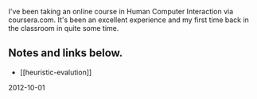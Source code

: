 I've been taking an online course in Human Computer Interaction via coursera.com.  It's been an excellent experience and my first time back in the classroom in quite some time.  

## Notes and links below.

- [[heuristic-evalution]]

2012-10-01